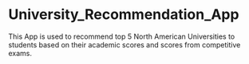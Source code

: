 # University_Recommendation_App

This App is used to recommend top 5 North American Universities to students based on their academic scores and scores from competitive exams.
